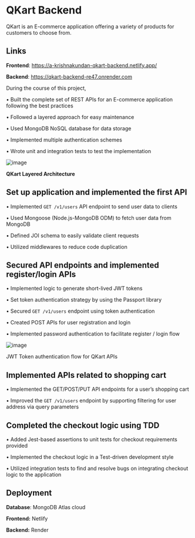 
# QKart Backend

QKart is an E-commerce application offering a variety of products for customers to choose from. 

## Links

**Frontend**: https://a-krishnakundan-qkart-backend.netlify.app/

**Backend**: https://qkart-backend-re47.onrender.com

During the course of this project,

• Built the complete set of REST APIs for an E-commerce application following the best practices

• Followed a layered approach for easy maintenance

• Used MongoDB NoSQL database for data storage

• Implemented multiple authentication schemes

• Wrote unit and integration tests to test the implementation

![image](https://github.com/AKrishnaKundan/QKART_BACKEND/assets/93312488/f0fc1781-892d-4631-b37b-538d2b56c75d)

**QKart Layered Architecture**

## Set up application and implemented the first API
• Implemented `GET /v1/users` API endpoint to send user data to clients

• Used Mongoose (Node.js-MongoDB ODM) to fetch user data from MongoDB

• Defined JOI schema to easily validate client requests

• Utilized middlewares to reduce code duplication


## Secured API endpoints and implemented register/login APIs

• Implemented logic to generate short-lived JWT tokens

• Set token authentication strategy by using the Passport library

• Secured `GET /v1/users` endpoint using token authentication

• Created POST APIs for user registration and login

• Implemented password authentication to facilitate register / login flow

![image](https://github.com/AKrishnaKundan/QKART_BACKEND/assets/93312488/0fe00e3d-62c2-4401-a96c-d9ac59c38cfa)

JWT Token authentication flow for QKart APIs

## Implemented APIs related to shopping cart
• Implemented the GET/POST/PUT API endpoints for a user’s shopping cart

• Improved the `GET /v1/users` endpoint by supporting filtering for user address via query parameters
## Completed the checkout logic using TDD
• Added Jest-based assertions to unit tests for checkout requirements provided

• Implemented the checkout logic in a Test-driven development style

• Utilized integration tests to find and resolve bugs on integrating checkout logic to the application
## Deployment

**Database**: MongoDB Atlas cloud

**Frontend:** Netlify

**Backend:** Render
